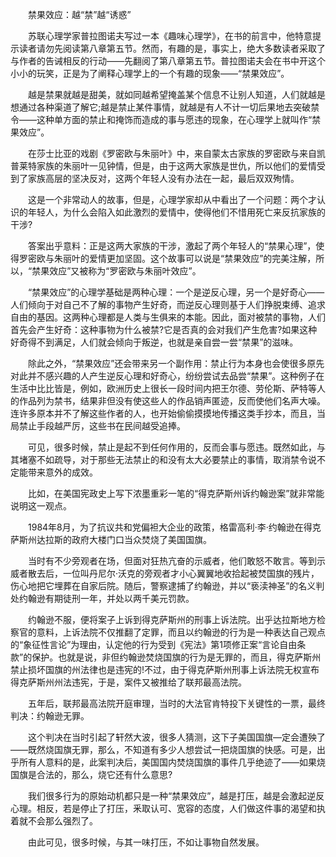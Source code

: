 　　禁果效应：越“禁”越“诱惑”

　　苏联心理学家普拉图诺夫写过一本《趣味心理学》，在书的前言中，他特意提示读者请勿先阅读第八章第五节。然而，有趣的是，事实上，绝大多数读者采取了与作者的告诫相反的行动——先翻阅了第八章第五节。普拉图诺夫会在书中开这个小小的玩笑，正是为了阐释心理学上的一个有趣的现象——“禁果效应”。

　　越是禁果就越是甜美，就如同越希望掩盖某个信息不让别人知道，人们就越是想通过各种渠道了解它;越是禁止某件事情，就越是有人不计一切后果地去突破禁令——这种单方面的禁止和掩饰而造成的事与愿违的现象，在心理学上就叫作“禁果效应”。

　　在莎士比亚的戏剧《罗密欧与朱丽叶》中，来自蒙太古家族的罗密欧与来自凯普莱特家族的朱丽叶一见钟情，但是，由于这两大家族是世仇，所以他们的爱情受到了家族高层的坚决反对，这两个年轻人没有办法在一起，最后双双殉情。

　　这是一个非常动人的故事，但是，心理学家却从中看出了一个问题：两个才认识的年轻人，为什么会陷入如此激烈的爱情中，使得他们不惜用死亡来反抗家族的干涉?

　　答案出乎意料：正是这两大家族的干涉，激起了两个年轻人的“禁果心理”，使得罗密欧与朱丽叶的爱情更加坚固。这个故事可以说是“禁果效应”的完美注解，所以，“禁果效应”又被称为“罗密欧与朱丽叶效应”。

　　“禁果效应”的心理学基础是两种心理：一个是逆反心理，另一个是好奇心——人们倾向于对自己不了解的事物产生好奇，而逆反心理则基于人们挣脱束缚、追求自由的基因。这两种心理都是人类与生俱来的本能。因此，面对被禁的事物，人们首先会产生好奇：这种事物为什么被禁?它是否真的会对我们产生危害?如果这种好奇得不到满足，人们就会倾向于叛逆，也就是亲自尝一尝“禁果”的滋味。

　　除此之外，“禁果效应”还会带来另一个副作用：禁止行为本身也会使很多原先对此并不感兴趣的人产生逆反心理和好奇心，纷纷尝试去品尝“禁果”。这种例子在生活中比比皆是，例如，欧洲历史上很长一段时间内把王尔德、劳伦斯、萨特等人的作品列为禁书，结果非但没有使这些人的作品销声匿迹，反而使他们名声大噪。连许多原本并不了解这些作者的人，也开始偷偷摸摸地传播这类手抄本，而且，当局禁止手段越严厉，这些书在民间越受追捧。

　　可见，很多时候，禁止是起不到任何作用的，反而会事与愿违。既然如此，与其堵塞不如疏导，对于那些无法禁止的和没有太大必要禁止的事情，取消禁令说不定能带来意外的成效。

　　比如，在美国宪政史上写下浓墨重彩一笔的“得克萨斯州诉约翰逊案”就非常能说明这一观点。

　　1984年8月，为了抗议共和党偏袒大企业的政策，格雷高利·李·约翰逊在得克萨斯州达拉斯的政府大楼门口当众焚烧了美国国旗。

　　当时有不少旁观者在场，但面对狂热亢奋的示威者，他们敢怒不敢言。等到示威者散去后，一位叫丹尼尔·沃克的旁观者才小心翼翼地收拾起被焚国旗的残片，伤心地把它埋葬在自家后院。随后，警察逮捕了约翰逊，并以“亵渎神圣”的名义判处约翰逊有期徒刑一年，并处以两千美元罚款。

　　约翰逊不服，便将案子上诉到得克萨斯州的刑事上诉法院。出乎达拉斯地方检察官的意料，上诉法院不仅推翻了定罪，而且以约翰逊的行为是一种表达自己观点的“象征性言论”为理由，认定他的行为受到《宪法》第1项修正案“言论自由条款”的保护。也就是说，非但约翰逊焚烧国旗的行为是无罪的，而且，得克萨斯州禁止损坏国旗的州法律也是违宪的!不过，由于得克萨斯州刑事上诉法院无权宣布得克萨斯州州法违宪，于是，案件又被推给了联邦最高法院。

　　五年后，联邦最高法院开庭审理，当时的大法官肯特投下关键性的一票，最终判决：约翰逊无罪。

　　这个判决在当时引起了轩然大波，很多人猜测，这下子美国国旗—定会遭殃了——既然烧国旗无罪，那么，不知道有多少人想尝试一把烧国旗的快感。可是，出乎所有人意料的是，此案判决后，美国国内焚烧国旗的事件几乎绝迹了——如果烧国旗是合法的，那么，烧它还有什么意思?

　　我们很多行为的原始动机都只是一种“禁果效应”，越是打压，越是会激起逆反心理。相反，若是停止了打压，釆取认可、宽容的态度，人们做这件事的渴望和执着就不会那么强烈了。

　　由此可见，很多时候，与其一味打压，不如让事物自然发展。